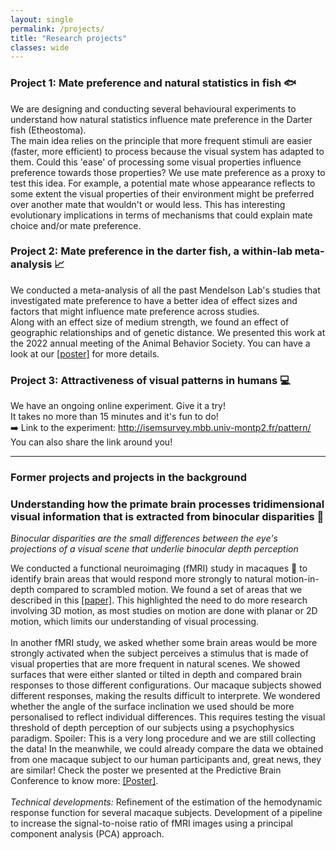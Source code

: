 ```yaml
---
layout: single
permalink: /projects/
title: "Research projects"
classes: wide
---
```


### Project 1: Mate preference and natural statistics in fish 🐟
We are designing and conducting several behavioural experiments to understand how natural statistics influence mate preference in the Darter fish (Etheostoma). <br>
The main idea relies on the principle that more frequent stimuli are easier (faster, more efficient) to process because the visual system has adapted to them. Could this 'ease' of processing some visual properties influence preference towards those properties? 
We use mate preference as a proxy to test this idea. For example, a potential mate whose appearance reflects to some extent the visual properties of their environment might be preferred over another mate that wouldn't or would less. This has interesting evolutionary implications in terms of mechanisms that could explain mate choice and/or mate preference.<br>

### Project 2: Mate preference in the darter fish, a within-lab meta-analysis 📈
We conducted a meta-analysis of all the past Mendelson Lab's studies that investigated mate preference to have a better idea of effect sizes and factors that might influence mate preference across studies.<br> 
Along with an effect size of medium strength, we found an effect of geographic relationships and of genetic distance. We presented this work at the 2022 annual meeting of the Animal Behavior Society. You can have a look at our <a href="/pdf/Poster_ABS2022.pdf" target="_blank">[poster]</a> for more details.

### Project 3: Attractiveness of visual patterns in humans 💻
We have an ongoing online experiment. Give it a try! <br>
It takes no more than 15 minutes and it's fun to do! <br>
➡️ Link to the experiment: <a href="http://isemsurvey.mbb.univ-montp2.fr/pattern/">http://isemsurvey.mbb.univ-montp2.fr/pattern/</a>  <br>
You can also share the link around you!

-----------

### Former projects and projects in the background

### Understanding how the primate brain processes tridimensional visual information that is extracted from binocular disparities 🧠 <br>
*Binocular disparities are the small differences between the eye's projections of a visual scene that underlie binocular depth perception*

We conducted a functional neuroimaging (fMRI) study in macaques 🐒 to identify brain areas that would respond more strongly to natural motion-in-depth compared to scrambled motion. We found a set of areas that we described in this <a href="https://academic.oup.com/cercor/article/30/8/4528/5811848"> [paper]</a>. This highlighted the need to do more research involving 3D motion, as most studies on motion are done with planar or 2D motion, which limits our understanding of visual processing. <br><br>
In another fMRI study, we asked whether some brain areas would be more strongly activated when the subject perceives a stimulus that is made of visual properties that are more frequent in natural scenes. We showed surfaces that were either slanted or tilted in depth and compared brain responses to those different configurations. Our macaque subjects showed different responses, making the results difficult to interprete. We wondered whether the angle of the surface inclination we used should be more personalised to reflect individual differences. This requires testing the visual threshold of depth perception of our subjects using a psychophysics paradigm. Spoiler: This is a very long procedure and we are still collecting the data! In the meanwhile, we could already compare the data we obtained from one macaque subject to our human participants and, great news, they are similar! Check the poster we presented at the Predictive Brain Conference to know more: <a href="/pdf/Poster_Marseille.pdf" target="_blank">[Poster]</a>.<br><br>
*Technical developments:* Refinement of the estimation of the hemodynamic response function for several macaque subjects. Development of a pipeline to increase the signal-to-noise ratio of fMRI images using a principal component analysis (PCA) approach.  


